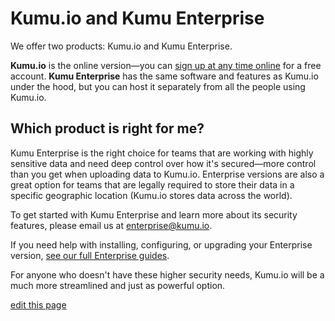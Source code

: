# Kumu.io and Kumu Enterprise

We offer two products: Kumu.io and Kumu Enterprise.

**Kumu.io** is the online version—you can [sign up at any time online](https://kumu.io/join) for a free account. **Kumu Enterprise** has the same software and features as Kumu.io under the hood, but you can host it separately from all the people using Kumu.io.


## Which product is right for me?
  
Kumu Enterprise is the right choice for teams that are working with highly sensitive data and need deep control over how it's secured—more control than you get when uploading data to Kumu.io. Enterprise versions are also a great option for teams that are legally required to store their data in a specific geographic location (Kumu.io stores data across the world).

To get started with Kumu Enterprise and learn more about its security features, please email us at [enterprise@kumu.io](mailto:enterprise@kumu.io).

If you need help with installing, configuring, or upgrading your Enterprise version, [see our full Enterprise guides](/enterprise/).

For anyone who doesn't have these higher security needs, Kumu.io will be a much more streamlined and just as powerful option.

<span class="edit-link"><a href="https://github.com/kumu/docs/blob/master/overview/kumu-io-and-kumu-enterprise.md" target="_blank"><i class="fa fa-github"></i> edit this page</a></span>
